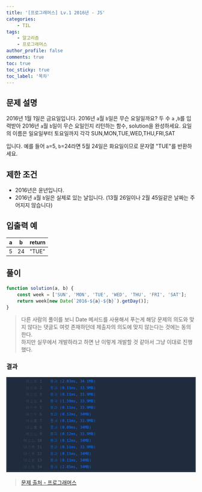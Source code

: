 ```yaml
---
title: '[프로그래머스] Lv.1 2016년 - JS'
categories:
    - TIL
tags:
    - 알고리즘
    - 프로그래머스
author_profile: false
comments: true
toc: true
toc_sticky: true
toc_label: '목차'
---
```


## 문제 설명

2016년 1월 1일은 금요일입니다. 2016년 `a`월 `b`일은 무슨 요일일까요? 두 수 `a` ,`b`를 입력받아 2016년 `a`월 `b`일이 무슨 요일인지 리턴하는 함수, solution을 완성하세요. 요일의 이름은 일요일부터 토요일까지 각각 SUN,MON,TUE,WED,THU,FRI,SAT

입니다. 예를 들어 `a`=5, `b`=24라면 5월 24일은 화요일이므로 문자열 "TUE"를 반환하세요.

## 제한 조건

-   2016년은 윤년입니다.
-   2016년 `a`월 `b`일은 실제로 있는 날입니다. (13월 26일이나 2월 45일같은 날짜는 주어지지 않습니다)

## 입출력 예

| a   | b   | return |
| --- | --- | ------ |
| 5   | 24  | "TUE"  |

## 풀이

```javascript
function solution(a, b) {
    const week = ['SUN', 'MON', 'TUE', 'WED', 'THU', 'FRI', 'SAT'];
    return week[new Date(`2016-${a}-${b}`).getDay()];
}
```

> 다른 사람의 풀이를 보니 Date 메서드를 사용해서 푸는게 해당 문제의 의도와 맞지 않다는 댓글도 여럿 존재하던데 제출자의 의도에 맞지 않는다는 것에는 동의한다.  
> 하지만 실무에서 개발하라고 하면 난 이렇게 개발할 것 같아서 그냥 이대로 진행했다.

### 결과

![result](/assets/images/2023/09/03/algorithm-50-result.png)

> [문제 출처 - 프로그래머스](https://school.programmers.co.kr/learn/courses/30/lessons/12901?language=javascript)
